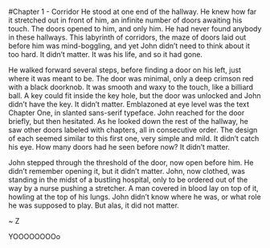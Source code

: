 #Chapter 1 - Corridor
He stood at one end of the hallway. He knew how far it stretched out in front of him, an infinite number of doors awaiting his touch. The doors opened to him, and only him. He had never found anybody in these hallways. This labyrinth of corridors, the maze of doors laid out before him was mind-boggling, and yet John didn’t need to think about it too hard. It didn’t matter. It was his life, and so it had gone.

He walked forward several steps, before finding a door on his left, just where it was meant to be. The door was minimal, only a deep crimson red with a black doorknob. It was smooth and waxy to the touch, like a billiard ball. A key could fit inside the key hole, but the door was unlocked and John didn’t have the key. It didn’t matter. Emblazoned at eye level was the text Chapter One, in slanted sans-serif typeface. John reached for the door briefly, but then hesitated. As he looked down the rest of the hallway, he saw other doors labeled with chapters, all in consecutive order. The design of each seemed similar to this first one, very simple and mild. It didn’t catch his eye. How many doors had he seen before now? It didn’t matter.

John stepped through the threshold of the door, now open before him. He didn’t remember opening it, but it didn’t matter. John, now clothed, was standing in the midst of a bustling hospital, only to be ordered out of the way by a nurse pushing a stretcher. A man covered in blood lay on top of it, howling at the top of his lungs. John didn’t know where he was, or what role he was supposed to play. But alas, it did not matter.

~ Z

YOOOOOOOOo
